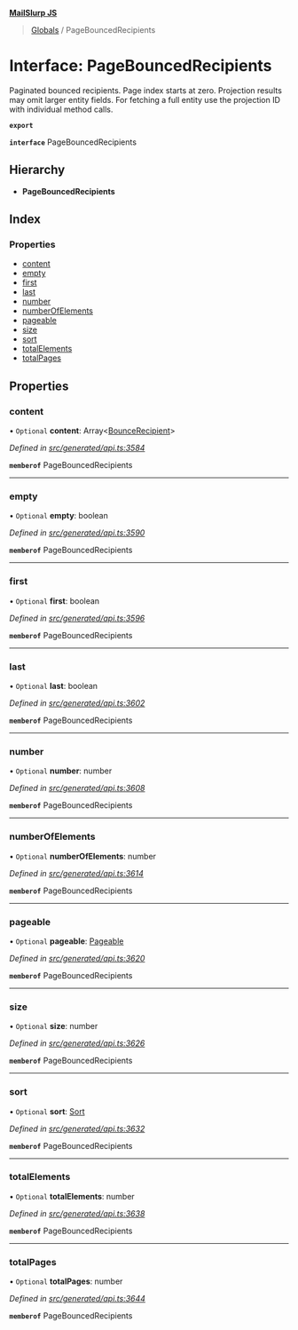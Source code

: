 **[MailSlurp JS](../README.md)**

> [Globals](../README.md) / PageBouncedRecipients

# Interface: PageBouncedRecipients

Paginated bounced recipients. Page index starts at zero. Projection results may omit larger entity fields. For fetching a full entity use the projection ID with individual method calls.

**`export`** 

**`interface`** PageBouncedRecipients

## Hierarchy

* **PageBouncedRecipients**

## Index

### Properties

* [content](pagebouncedrecipients.md#content)
* [empty](pagebouncedrecipients.md#empty)
* [first](pagebouncedrecipients.md#first)
* [last](pagebouncedrecipients.md#last)
* [number](pagebouncedrecipients.md#number)
* [numberOfElements](pagebouncedrecipients.md#numberofelements)
* [pageable](pagebouncedrecipients.md#pageable)
* [size](pagebouncedrecipients.md#size)
* [sort](pagebouncedrecipients.md#sort)
* [totalElements](pagebouncedrecipients.md#totalelements)
* [totalPages](pagebouncedrecipients.md#totalpages)

## Properties

### content

• `Optional` **content**: Array\<[BounceRecipient](bouncerecipient.md)>

*Defined in [src/generated/api.ts:3584](https://github.com/mailslurp/mailslurp-client/blob/ad6aa3d/src/generated/api.ts#L3584)*

**`memberof`** PageBouncedRecipients

___

### empty

• `Optional` **empty**: boolean

*Defined in [src/generated/api.ts:3590](https://github.com/mailslurp/mailslurp-client/blob/ad6aa3d/src/generated/api.ts#L3590)*

**`memberof`** PageBouncedRecipients

___

### first

• `Optional` **first**: boolean

*Defined in [src/generated/api.ts:3596](https://github.com/mailslurp/mailslurp-client/blob/ad6aa3d/src/generated/api.ts#L3596)*

**`memberof`** PageBouncedRecipients

___

### last

• `Optional` **last**: boolean

*Defined in [src/generated/api.ts:3602](https://github.com/mailslurp/mailslurp-client/blob/ad6aa3d/src/generated/api.ts#L3602)*

**`memberof`** PageBouncedRecipients

___

### number

• `Optional` **number**: number

*Defined in [src/generated/api.ts:3608](https://github.com/mailslurp/mailslurp-client/blob/ad6aa3d/src/generated/api.ts#L3608)*

**`memberof`** PageBouncedRecipients

___

### numberOfElements

• `Optional` **numberOfElements**: number

*Defined in [src/generated/api.ts:3614](https://github.com/mailslurp/mailslurp-client/blob/ad6aa3d/src/generated/api.ts#L3614)*

**`memberof`** PageBouncedRecipients

___

### pageable

• `Optional` **pageable**: [Pageable](pageable.md)

*Defined in [src/generated/api.ts:3620](https://github.com/mailslurp/mailslurp-client/blob/ad6aa3d/src/generated/api.ts#L3620)*

**`memberof`** PageBouncedRecipients

___

### size

• `Optional` **size**: number

*Defined in [src/generated/api.ts:3626](https://github.com/mailslurp/mailslurp-client/blob/ad6aa3d/src/generated/api.ts#L3626)*

**`memberof`** PageBouncedRecipients

___

### sort

• `Optional` **sort**: [Sort](sort.md)

*Defined in [src/generated/api.ts:3632](https://github.com/mailslurp/mailslurp-client/blob/ad6aa3d/src/generated/api.ts#L3632)*

**`memberof`** PageBouncedRecipients

___

### totalElements

• `Optional` **totalElements**: number

*Defined in [src/generated/api.ts:3638](https://github.com/mailslurp/mailslurp-client/blob/ad6aa3d/src/generated/api.ts#L3638)*

**`memberof`** PageBouncedRecipients

___

### totalPages

• `Optional` **totalPages**: number

*Defined in [src/generated/api.ts:3644](https://github.com/mailslurp/mailslurp-client/blob/ad6aa3d/src/generated/api.ts#L3644)*

**`memberof`** PageBouncedRecipients
